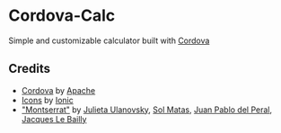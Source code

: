 # Cordova-Calc
Simple and customizable calculator built with [Cordova](https://cordova.apache.org/)<br>
## Credits
- [Cordova](https://cordova.apache.org/) by [Apache](https://apache.org/)
- [Icons](https://ionic.io/ionicons) by [Ionic](https://ionic.io/)
- ["Montserrat"](https://fonts.google.com/specimen/Montserrat) by [Julieta Ulanovsky](https://fonts.google.com/?query=Julieta%20Ulanovsky), [Sol Matas](https://fonts.google.com/?query=Sol%20Matas), [Juan Pablo del Peral](https://fonts.google.com/?query=Juan%20Pablo%20del%20Peral), [Jacques Le Bailly](https://fonts.google.com/?query=Jacques%20Le%20Bailly)
